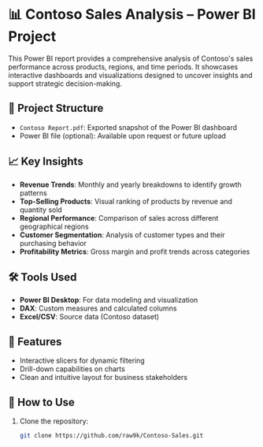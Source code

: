 # 📊 Contoso Sales Analysis – Power BI Project

This Power BI report provides a comprehensive analysis of Contoso's sales performance across products, regions, and time periods. It showcases interactive dashboards and visualizations designed to uncover insights and support strategic decision-making.

## 📁 Project Structure

- `Contoso Report.pdf`: Exported snapshot of the Power BI dashboard
- Power BI file (optional): Available upon request or future upload

## 📈 Key Insights

- **Revenue Trends**: Monthly and yearly breakdowns to identify growth patterns
- **Top-Selling Products**: Visual ranking of products by revenue and quantity sold
- **Regional Performance**: Comparison of sales across different geographical regions
- **Customer Segmentation**: Analysis of customer types and their purchasing behavior
- **Profitability Metrics**: Gross margin and profit trends across categories

## 🛠 Tools Used

- **Power BI Desktop**: For data modeling and visualization
- **DAX**: Custom measures and calculated columns
- **Excel/CSV**: Source data (Contoso dataset)

## 📌 Features

- Interactive slicers for dynamic filtering
- Drill-down capabilities on charts
- Clean and intuitive layout for business stakeholders

## 🚀 How to Use

1. Clone the repository:
   ```bash
   git clone https://github.com/raw9k/Contoso-Sales.git
